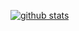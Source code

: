 [![github stats](https://github-readme-stats.vercel.app/api?username=fenugrec&include_all_commits=1)](https://github.com/anuraghazra/github-readme-stats)

